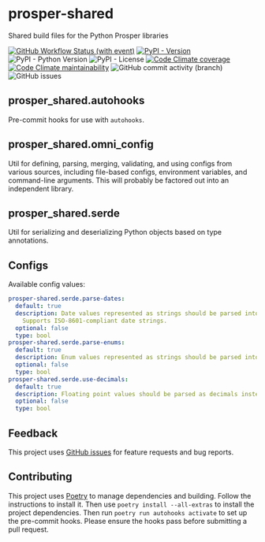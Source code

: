 # prosper-shared

Shared build files for the Python Prosper libraries

[![GitHub Workflow Status (with event)](https://img.shields.io/github/actions/workflow/status/grahamtt/prosper-shared/build-and-release.yml?logo=github)](https://github.com/grahamtt/prosper-shared)
[![PyPI - Version](https://img.shields.io/pypi/v/prosper-shared?label=prosper-shared)](https://pypi.org/project/prosper-shared/)
![PyPI - Python Version](https://img.shields.io/pypi/pyversions/prosper-shared)
![PyPI - License](https://img.shields.io/pypi/l/prosper-shared)
[![Code Climate coverage](https://img.shields.io/codeclimate/coverage/grahamtt/prosper-shared?logo=codeclimate)](https://codeclimate.com/github/grahamtt/prosper-shared)
[![Code Climate maintainability](https://img.shields.io/codeclimate/maintainability-percentage/grahamtt/prosper-shared?logo=codeclimate)](https://codeclimate.com/github/grahamtt/prosper-shared)
![GitHub commit activity (branch)](https://img.shields.io/github/commit-activity/m/grahamtt/prosper-shared?logo=github)
![GitHub issues](https://img.shields.io/github/issues-raw/grahamtt/prosper-shared?logo=github)

## prosper_shared.autohooks

Pre-commit hooks for use with `autohooks`.

## prosper_shared.omni_config

Util for defining, parsing, merging, validating, and using configs from various sources, including file-based configs,
environment variables, and command-line arguments. This will probably be factored out into an independent library.

## prosper_shared.serde

Util for serializing and deserializing Python objects based on type annotations.

## Configs

Available config values:

```yaml
prosper-shared.serde.parse-dates:
  default: true
  description: Date values represented as strings should be parsed into `date` and `datetime` objects.
    Supports ISO-8601-compliant date strings.
  optional: false
  type: bool
prosper-shared.serde.parse-enums:
  default: true
  description: Enum values represented as strings should be parsed into their respective types.
  optional: false
  type: bool
prosper-shared.serde.use-decimals:
  default: true
  description: Floating point values should be parsed as decimals instead of floats.
  optional: false
  type: bool
```

## Feedback

This project uses [GitHub issues](https://github.com/grahamtt/prosper-shared/issues) for feature requests and bug reports.

## Contributing

This project uses [Poetry](https://python-poetry.org/docs/) to manage dependencies and building. Follow the instructions
to install it. Then use `poetry install --all-extras` to install the project dependencies. Then run `poetry run autohooks activate`
to set up the pre-commit hooks. Please ensure the hooks pass before submitting a pull request.

